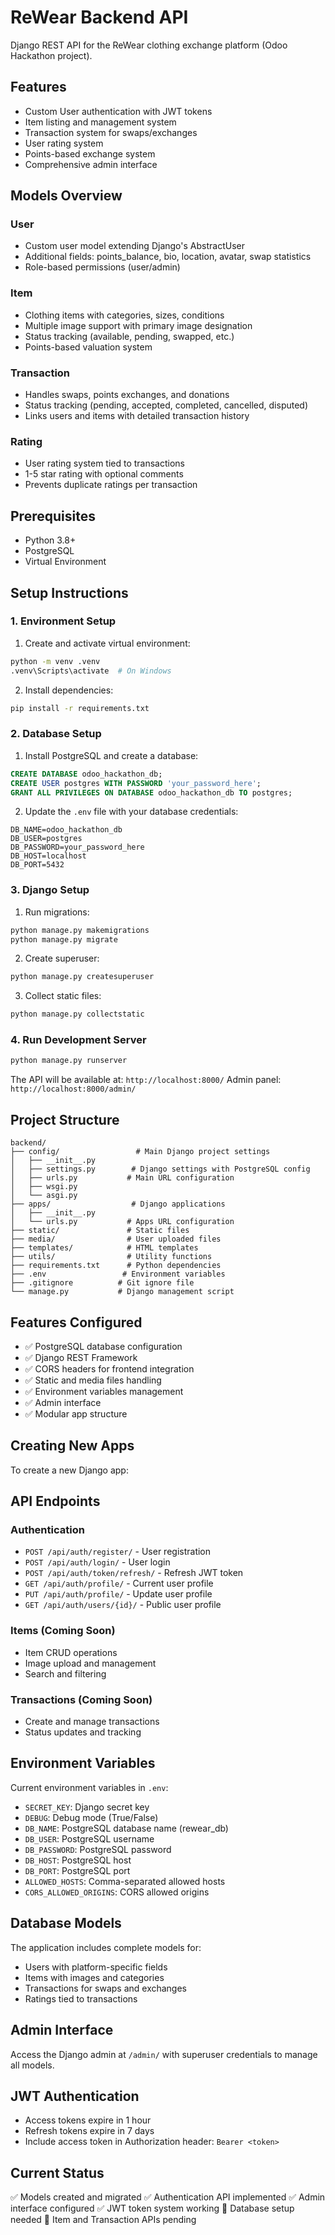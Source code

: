 # ReWear Backend API

Django REST API for the ReWear clothing exchange platform (Odoo Hackathon project).

## Features

- Custom User authentication with JWT tokens
- Item listing and management system
- Transaction system for swaps/exchanges
- User rating system
- Points-based exchange system
- Comprehensive admin interface

## Models Overview

### User
- Custom user model extending Django's AbstractUser
- Additional fields: points_balance, bio, location, avatar, swap statistics
- Role-based permissions (user/admin)

### Item
- Clothing items with categories, sizes, conditions
- Multiple image support with primary image designation
- Status tracking (available, pending, swapped, etc.)
- Points-based valuation system

### Transaction
- Handles swaps, points exchanges, and donations
- Status tracking (pending, accepted, completed, cancelled, disputed)
- Links users and items with detailed transaction history

### Rating
- User rating system tied to transactions
- 1-5 star rating with optional comments
- Prevents duplicate ratings per transaction

## Prerequisites

- Python 3.8+
- PostgreSQL
- Virtual Environment

## Setup Instructions

### 1. Environment Setup

1. Create and activate virtual environment:
```bash
python -m venv .venv
.venv\Scripts\activate  # On Windows
```

2. Install dependencies:
```bash
pip install -r requirements.txt
```

### 2. Database Setup

1. Install PostgreSQL and create a database:
```sql
CREATE DATABASE odoo_hackathon_db;
CREATE USER postgres WITH PASSWORD 'your_password_here';
GRANT ALL PRIVILEGES ON DATABASE odoo_hackathon_db TO postgres;
```

2. Update the `.env` file with your database credentials:
```
DB_NAME=odoo_hackathon_db
DB_USER=postgres
DB_PASSWORD=your_password_here
DB_HOST=localhost
DB_PORT=5432
```

### 3. Django Setup

1. Run migrations:
```bash
python manage.py makemigrations
python manage.py migrate
```

2. Create superuser:
```bash
python manage.py createsuperuser
```

3. Collect static files:
```bash
python manage.py collectstatic
```

### 4. Run Development Server

```bash
python manage.py runserver
```

The API will be available at: `http://localhost:8000/`
Admin panel: `http://localhost:8000/admin/`

## Project Structure

```
backend/
├── config/                 # Main Django project settings
│   ├── __init__.py
│   ├── settings.py        # Django settings with PostgreSQL config
│   ├── urls.py           # Main URL configuration
│   ├── wsgi.py
│   └── asgi.py
├── apps/                  # Django applications
│   ├── __init__.py
│   └── urls.py           # Apps URL configuration
├── static/               # Static files
├── media/                # User uploaded files
├── templates/            # HTML templates
├── utils/                # Utility functions
├── requirements.txt      # Python dependencies
├── .env                 # Environment variables
├── .gitignore          # Git ignore file
└── manage.py           # Django management script
```

## Features Configured

- ✅ PostgreSQL database configuration
- ✅ Django REST Framework
- ✅ CORS headers for frontend integration
- ✅ Static and media files handling
- ✅ Environment variables management
- ✅ Admin interface
- ✅ Modular app structure

## Creating New Apps

To create a new Django app:

## API Endpoints

### Authentication
- `POST /api/auth/register/` - User registration
- `POST /api/auth/login/` - User login  
- `POST /api/auth/token/refresh/` - Refresh JWT token
- `GET /api/auth/profile/` - Current user profile
- `PUT /api/auth/profile/` - Update user profile
- `GET /api/auth/users/{id}/` - Public user profile

### Items (Coming Soon)
- Item CRUD operations
- Image upload and management
- Search and filtering

### Transactions (Coming Soon)
- Create and manage transactions
- Status updates and tracking

## Environment Variables

Current environment variables in `.env`:

- `SECRET_KEY`: Django secret key
- `DEBUG`: Debug mode (True/False)
- `DB_NAME`: PostgreSQL database name (rewear_db)
- `DB_USER`: PostgreSQL username
- `DB_PASSWORD`: PostgreSQL password
- `DB_HOST`: PostgreSQL host
- `DB_PORT`: PostgreSQL port
- `ALLOWED_HOSTS`: Comma-separated allowed hosts
- `CORS_ALLOWED_ORIGINS`: CORS allowed origins

## Database Models

The application includes complete models for:
- Users with platform-specific fields
- Items with images and categories
- Transactions for swaps and exchanges
- Ratings tied to transactions

## Admin Interface

Access the Django admin at `/admin/` with superuser credentials to manage all models.

## JWT Authentication

- Access tokens expire in 1 hour
- Refresh tokens expire in 7 days
- Include access token in Authorization header: `Bearer <token>`

## Current Status

✅ Models created and migrated
✅ Authentication API implemented
✅ Admin interface configured
✅ JWT token system working
🔄 Database setup needed
🔄 Item and Transaction APIs pending
